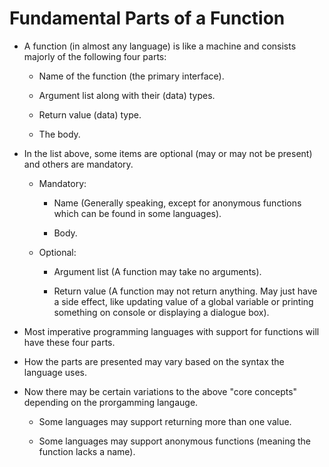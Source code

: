 # Fundamental Parts of a Function

-   A function (in almost any language) is like a machine and consists majorly of the following four parts:

    -   Name of the function (the primary interface).

    -   Argument list along with their (data) types.

    -   Return value (data) type.

    -   The body.

-   In the list above, some items are optional (may or may not be present) and others are mandatory.

    -   Mandatory:

        -   Name (Generally speaking, except for anonymous functions which can be found in some languages).

        -   Body.

    -   Optional:

        -   Argument list (A function may take no arguments).

        -   Return value (A function may not return anything. May just have a side effect, like updating value of a global variable or printing something on console or displaying a dialogue box).

-   Most imperative programming languages with support for functions will have these four parts.

-   How the parts are presented may vary based on the syntax the language uses.

-   Now there may be certain variations to the above "core concepts" depending on the prorgamming langauge.

    -   Some languages may support returning more than one value.

    -   Some languages may support anonymous functions (meaning the function lacks a name).

